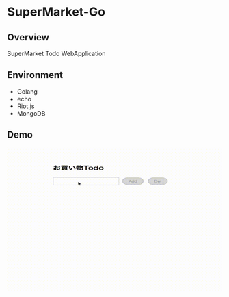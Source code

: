# SuperMarket-Go


## Overview
SuperMarket Todo WebApplication

## Environment
* Golang
* echo
* Riot.js
* MongoDB

## Demo
![demo](https://github.com/k-kurikuri/supermarket-go/blob/media/demo.gif)
